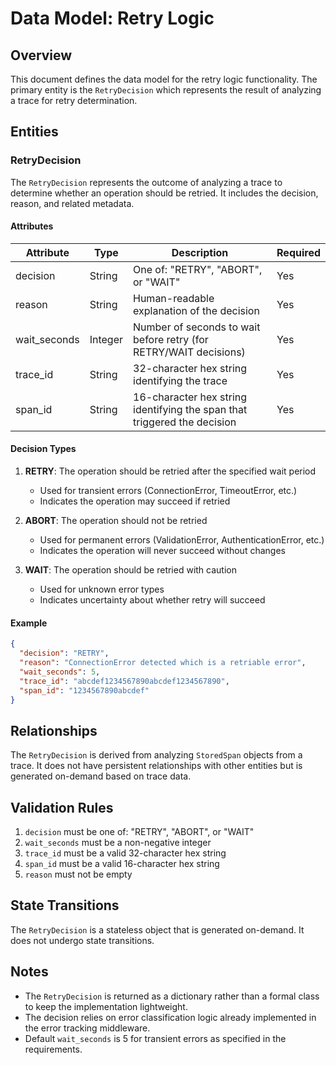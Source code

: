 # Data Model: Retry Logic

## Overview

This document defines the data model for the retry logic functionality. The primary entity is the `RetryDecision` which represents the result of analyzing a trace for retry determination.

## Entities

### RetryDecision

The `RetryDecision` represents the outcome of analyzing a trace to determine whether an operation should be retried. It includes the decision, reason, and related metadata.

#### Attributes

| Attribute | Type | Description | Required |
|-----------|------|-------------|----------|
| decision | String | One of: "RETRY", "ABORT", or "WAIT" | Yes |
| reason | String | Human-readable explanation of the decision | Yes |
| wait_seconds | Integer | Number of seconds to wait before retry (for RETRY/WAIT decisions) | Yes |
| trace_id | String | 32-character hex string identifying the trace | Yes |
| span_id | String | 16-character hex string identifying the span that triggered the decision | Yes |

#### Decision Types

1. **RETRY**: The operation should be retried after the specified wait period
   - Used for transient errors (ConnectionError, TimeoutError, etc.)
   - Indicates the operation may succeed if retried

2. **ABORT**: The operation should not be retried
   - Used for permanent errors (ValidationError, AuthenticationError, etc.)
   - Indicates the operation will never succeed without changes

3. **WAIT**: The operation should be retried with caution
   - Used for unknown error types
   - Indicates uncertainty about whether retry will succeed

#### Example

```json
{
  "decision": "RETRY",
  "reason": "ConnectionError detected which is a retriable error",
  "wait_seconds": 5,
  "trace_id": "abcdef1234567890abcdef1234567890",
  "span_id": "1234567890abcdef"
}
```

## Relationships

The `RetryDecision` is derived from analyzing `StoredSpan` objects from a trace. It does not have persistent relationships with other entities but is generated on-demand based on trace data.

## Validation Rules

1. `decision` must be one of: "RETRY", "ABORT", or "WAIT"
2. `wait_seconds` must be a non-negative integer
3. `trace_id` must be a valid 32-character hex string
4. `span_id` must be a valid 16-character hex string
5. `reason` must not be empty

## State Transitions

The `RetryDecision` is a stateless object that is generated on-demand. It does not undergo state transitions.

## Notes

- The `RetryDecision` is returned as a dictionary rather than a formal class to keep the implementation lightweight.
- The decision relies on error classification logic already implemented in the error tracking middleware.
- Default `wait_seconds` is 5 for transient errors as specified in the requirements.